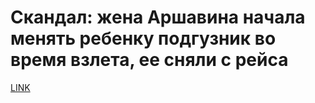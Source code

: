 # Скандал: жена Аршавина начала менять ребенку подгузник во время взлета, ее сняли с рейса



[LINK](https://varlamov.ru/2735566.html)